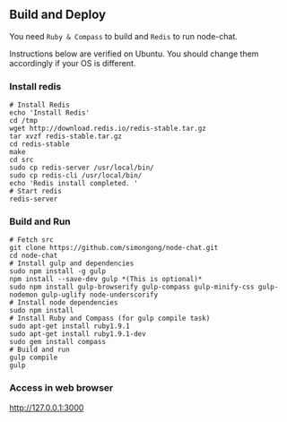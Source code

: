 ## Build and Deploy

You need `Ruby & Compass` to build and `Redis` to run node-chat.

Instructions below are verified on Ubuntu. You should change them accordingly if your OS is different.

### Install redis
```
# Install Redis
echo 'Install Redis'
cd /tmp
wget http://download.redis.io/redis-stable.tar.gz
tar xvzf redis-stable.tar.gz
cd redis-stable
make
cd src
sudo cp redis-server /usr/local/bin/
sudo cp redis-cli /usr/local/bin/
echo 'Redis install completed. '
# Start redis
redis-server
```

### Build and Run
```
# Fetch src
git clone https://github.com/simongong/node-chat.git
cd node-chat
# Install gulp and dependencies
sudo npm install -g gulp 
npm install --save-dev gulp *(This is optional)*
sudo npm install gulp-browserify gulp-compass gulp-minify-css gulp-nodemon gulp-uglify node-underscorify
# Install node dependencies
sudo npm install
# Install Ruby and Compass (for gulp compile task)
sudo apt-get install ruby1.9.1
sudo apt-get install ruby1.9.1-dev
sudo gem install compass
# Build and run
gulp compile
gulp
```

### Access in web browser
http://127.0.0.1:3000